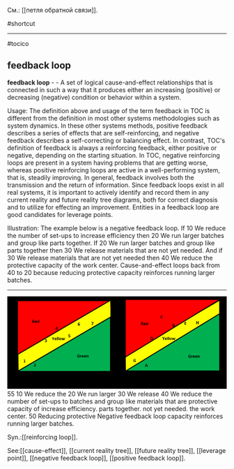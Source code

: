 См.: [[петля обратной связи]].

#shortcut




<hr/>

#tocico

## feedback loop

<b>feedback loop</b> -  - A set of logical cause-and-effect relationships that is connected in such a way that it produces either an increasing (positive) or decreasing (negative) condition or behavior within a system.



Usage: The definition above and usage of the term feedback in TOC is different from the definition in most other systems methodologies such as system dynamics.  In these other systems methods, positive feedback describes a series of effects that are self-reinforcing, and negative feedback describes a self-correcting or balancing effect.  In contrast, TOC's definition of feedback is always a reinforcing feedback, either positive or negative, depending on the starting situation.  In TOC, negative reinforcing loops are present in a system having problems that are getting worse, whereas positive reinforcing loops are active in a well-performing system, that is, steadily improving.  In general, feedback involves both the transmission and the return of information.  Since feedback loops exist in all real systems, it is important to actively identify and record them in any current reality and future reality tree diagrams, both for correct diagnosis and to utilize for effecting an improvement.  Entities in a feedback loop are good candidates for leverage points.  

Illustration: The example below is a negative feedback loop.  If 10 We reduce the number of set-ups to increase efficiency then 20 We run larger batches and group like parts together.  If 20 We run larger batches and group like parts together then 30 We release materials that are not yet needed. And if 30 We release materials that are not yet needed then 40 We reduce the protective capacity of the work center.  Cause-and-effect loops back from 40 to 20 because reducing protective capacity reinforces running larger batches.  
<hr/>
<img src="./tocico_dictionary_2nd_editio-55_1.png"/>
55 
10 We reduce the 
20 We run larger 
30 We release 
40 We reduce the 
number of set-ups to 
batches and group like 
materials that  are 
protective capacity of 
increase efficiency.
parts together. 
not yet needed.
the work center.
50 Reducing protective 
Negative feedback loop
capacity reinforces running 
larger batches.
 
 

Syn.:[[reinforcing loop]].



See:[[cause-effect]], [[current reality tree]], [[future reality tree]], [[leverage point]], [[negative feedback loop]], [[positive feedback loop]].
